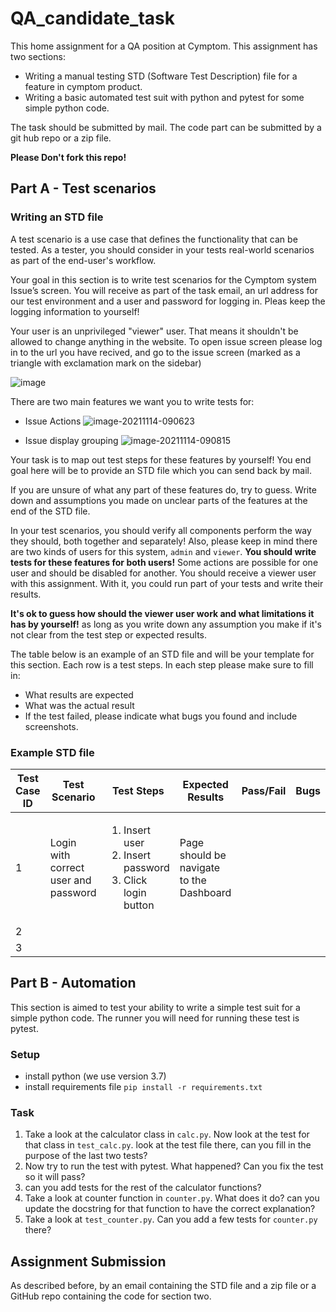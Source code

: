 # QA_candidate_task
This home assignment for a QA position at Cymptom.
This assignment has two sections:
* Writing a manual testing STD (Software Test Description) file for a feature in cymptom product.
* Writing a basic automated test suit with python and pytest for some simple python code.

The task should be submitted by mail. The code part can be submitted by a git hub repo or a zip file.

**Please Don't fork this repo!**

## Part A - Test scenarios

### Writing an STD file
A test scenario is a use case that defines the functionality that can be tested. 
As a tester, you should consider in your tests real-world scenarios as part of the end-user's workflow.

Your goal in this section is to write test scenarios for the Cymptom system Issue’s screen.
You will receive as part of the task email, an url address for our test environment and a user and password for logging in.
Pleas keep the logging information to yourself!

Your user is an unprivileged "viewer" user. That means it shouldn't be allowed to change anything in the website.
To open issue screen please log in to the url you have recived, and go to the issue screen (marked as a triangle with exclamation mark on the sidebar)

![image](https://user-images.githubusercontent.com/92513421/142606033-5d2287fc-eb3d-4b4a-9423-9f7186273f4b.png)


There are two main features we want you to write tests for:
* Issue Actions
![image-20211114-090623](https://user-images.githubusercontent.com/92513421/142605690-9068636d-2dc7-4a9b-8506-6bc63e7de962.png)

* Issue display grouping
![image-20211114-090815](https://user-images.githubusercontent.com/92513421/142605785-40447be9-6729-479b-8c88-26b1930d9c53.png)

Your task is to map out test steps for these features by yourself! 
You end goal here will be to provide an STD file which you can send back by mail.

If you are unsure of what any part of these features do, try to guess.
Write down and assumptions you made on unclear parts of the features at the end of the STD file.

In your test scenarios, you should verify all components perform the way they should, both together and separately!
Also, please keep in mind there are two kinds of users for this system, `admin` and `viewer`.
**You should write tests for these features for both users!**
Some actions are possible for one user and should be disabled for another.
You should receive a viewer user with this assignment. 
With it, you could run part of your tests and write their results.

**It's ok to guess how should the viewer user work and what limitations it has by yourself!**
as long as you write down any assumption you make if it's not clear from the test step or expected results.

The table below is an example of an STD file and will be your template for this section. Each row is a test steps.
In each step please make sure to fill in:
* What results are expected
* What was the actual result 
* If the test failed, please indicate what bugs you found and include screenshots.

### Example STD file
| Test Case ID | Test Scenario | Test Steps | Expected Results | Pass/Fail | Bugs |
| ----------- | ----------- | ----------- |----------- |----------- |----------- |
| 1 | Login with correct user and password | <ol><li>Insert user</li><li>Insert password</li><li>Click login button</li></ol> | Page should be navigate to the Dashboard
| 2 |  |
| 3 |  |

## Part B - Automation
This section is aimed to test your ability to write a simple test suit for a simple python code.
The runner you will need for running these test is pytest.

### Setup
* install python (we use version 3.7)
* install requirements file `pip install -r requirements.txt`

### Task

1) Take a look at the calculator class in `calc.py`. Now look at the test for that class in `test_calc.py`.
look at the test file there, can you fill in the purpose of the last two tests?
2) Now try to run the test with pytest. What happened? Can you fix the test so it will pass?
3) can you add tests for the rest of the calculator functions?
5) Take a look at counter function in `counter.py`.
What does it do? can you update the docstring for that function to have the correct explanation?
6) Take a look at `test_counter.py`. Can you add a few tests for `counter.py` there?


## Assignment Submission
As described before, by an email containing the STD file and a zip file or a GitHub repo containing the code for section two.